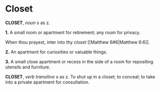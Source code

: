 # Closet

**CLOSET**, _noun_ s as z.

**1.** A small room or apartment for retirement; any room for privacy.

When thou prayest, inter into thy _closet_ [[Matthew 6#6|Matthew 6:6]].

**2.** An apartment for curiosities or valuable things.

**3.** A small close apartment or recess in the side of a room for repositing utensils and furniture.

**CLOSET**, _verb transitive_ s as z. To shut up in a closet; to conceal; to take into a private apartment for consultation.